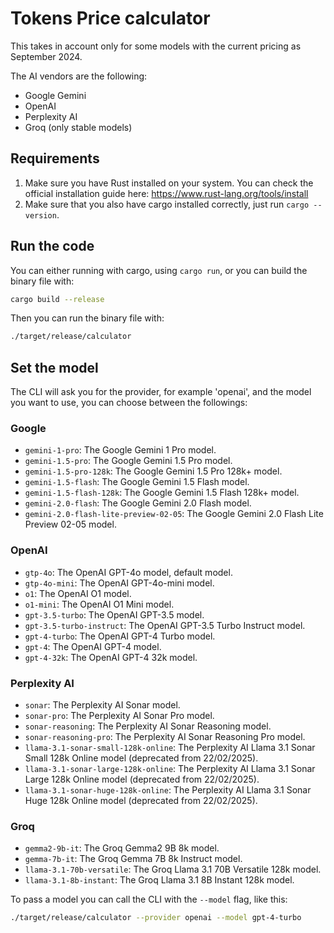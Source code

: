 # Tokens Price calculator

This takes in account only for some models with the current pricing as September 2024.

The AI vendors are the following:

- Google Gemini
- OpenAI
- Perplexity AI
- Groq (only stable models)

## Requirements

1. Make sure you have Rust installed on your system. You can check the official installation guide here: https://www.rust-lang.org/tools/install
2. Make sure that you also have cargo installed correctly, just run `cargo --version`.

## Run the code

You can either running with cargo, using `cargo run`, or you can build the binary file with:

```sh
cargo build --release
```

Then you can run the binary file with:

```sh
./target/release/calculator
```

## Set the model

The CLI will ask you for the provider, for example 'openai', and the model you want to use, you can choose between the followings:

### Google

- `gemini-1-pro`: The Google Gemini 1 Pro model.
- `gemini-1.5-pro`: The Google Gemini 1.5 Pro model.
- `gemini-1.5-pro-128k`: The Google Gemini 1.5 Pro 128k+ model.
- `gemini-1.5-flash`: The Google Gemini 1.5 Flash model.
- `gemini-1.5-flash-128k`: The Google Gemini 1.5 Flash 128k+ model.
- `gemini-2.0-flash`: The Google Gemini 2.0 Flash model.
- `gemini-2.0-flash-lite-preview-02-05`: The Google Gemini 2.0 Flash Lite Preview 02-05 model.

### OpenAI

- `gtp-4o`: The OpenAI GPT-4o model, default model.
- `gtp-4o-mini`: The OpenAI GPT-4o-mini model.
- `o1`: The OpenAI O1 model.
- `o1-mini`: The OpenAI O1 Mini model.
- `gpt-3.5-turbo`: The OpenAI GPT-3.5 model.
- `gpt-3.5-turbo-instruct`: The OpenAI GPT-3.5 Turbo Instruct model.
- `gpt-4-turbo`: The OpenAI GPT-4 Turbo model.
- `gpt-4`: The OpenAI GPT-4 model.
- `gpt-4-32k`: The OpenAI GPT-4 32k model.

### Perplexity AI

- `sonar`: The Perplexity AI Sonar model.
- `sonar-pro`: The Perplexity AI Sonar Pro model.
- `sonar-reasoning`: The Perplexity AI Sonar Reasoning model.
- `sonar-reasoning-pro`: The Perplexity AI Sonar Reasoning Pro model.
- `llama-3.1-sonar-small-128k-online`: The Perplexity AI Llama 3.1 Sonar Small 128k Online model (deprecated from 22/02/2025).
- `llama-3.1-sonar-large-128k-online`: The Perplexity AI Llama 3.1 Sonar Large 128k Online model (deprecated from 22/02/2025).
- `llama-3.1-sonar-huge-128k-online`: The Perplexity AI Llama 3.1 Sonar Huge 128k Online model (deprecated from 22/02/2025).

### Groq

- `gemma2-9b-it`: The Groq Gemma2 9B 8k model.
- `gemma-7b-it`: The Groq Gemma 7B 8k Instruct model.
- `llama-3.1-70b-versatile`: The Groq Llama 3.1 70B Versatile 128k model.
- `llama-3.1-8b-instant`: The Groq Llama 3.1 8B Instant 128k model.

To pass a model you can call the CLI with the `--model` flag, like this:

```sh
./target/release/calculator --provider openai --model gpt-4-turbo
```

